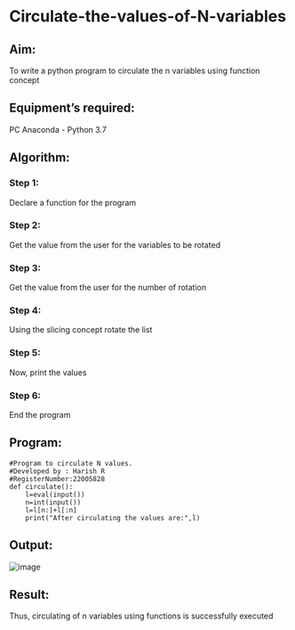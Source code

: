 # Circulate-the-values-of-N-variables
## Aim:
To write a python program to circulate the n variables using function concept
## Equipment’s required:
PC
Anaconda - Python 3.7
## Algorithm: 

### Step 1: 
Declare a function for the program

### Step 2: 
Get the value from the user for the variables to be rotated

### Step 3: 
Get the value from the user for the number of rotation

### Step 4: 
Using the slicing concept rotate the list

### Step 5: 
Now, print the values

### Step 6: 
End the program 

## Program:
```
#Program to circulate N values.
#Developed by : Harish R 
#RegisterNumber:22005828
def circulate():
    l=eval(input())
    n=int(input())
    l=l[n:]+l[:n]
    print("After circulating the values are:",l)
```

## Output:
![image](https://github.com/Harishspice/Python-Programming/assets/117935868/645b286f-870d-4283-bf13-fc1d1b71f99a)

## Result:
Thus, circulating of n variables using functions is successfully executed
